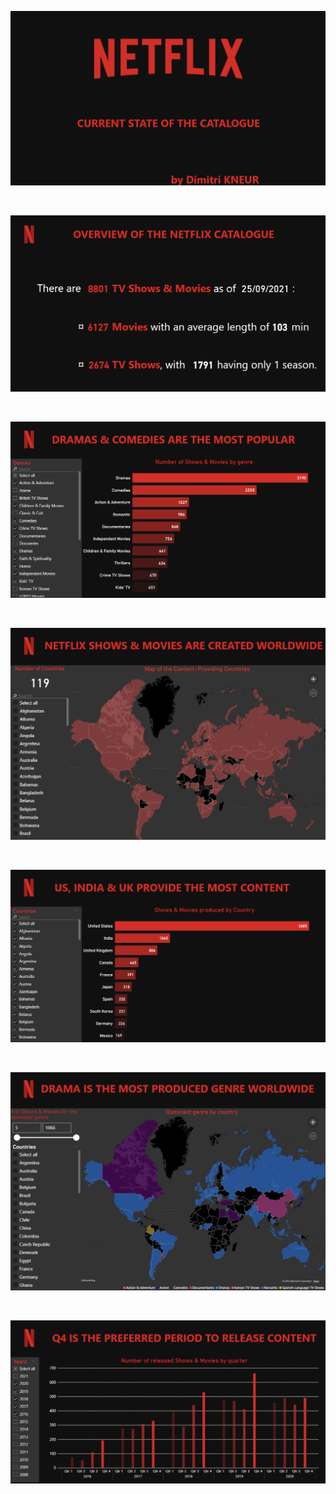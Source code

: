 ![](https://github.com/DimitriKneur/Netflix-Catalog-Analysis-PowerBI/blob/main/Dashboard_Snapshots/Pages/Netflix_dashboard_page_1.png)

<br>

![](https://github.com/DimitriKneur/Netflix-Catalog-Analysis-PowerBI/blob/main/Dashboard_Snapshots/Pages/Netflix_dashboard_page_2.png)

<br>

![](https://github.com/DimitriKneur/Netflix-Catalog-Analysis-PowerBI/blob/main/Dashboard_Snapshots/Pages/Netflix_dashboard_page_3.png)

<br>

![](https://github.com/DimitriKneur/Netflix-Catalog-Analysis-PowerBI/blob/main/Dashboard_Snapshots/Pages/Netflix_dashboard_page_4.png)

<br>

![](https://github.com/DimitriKneur/Netflix-Catalog-Analysis-PowerBI/blob/main/Dashboard_Snapshots/Pages/Netflix_dashboard_page_5.png)

<br>

![](https://github.com/DimitriKneur/Netflix-Catalog-Analysis-PowerBI/blob/main/Dashboard_Snapshots/Pages/Netflix_dashboard_page_6.png)

<br>

![](https://github.com/DimitriKneur/Netflix-Catalog-Analysis-PowerBI/blob/main/Dashboard_Snapshots/Pages/Netflix_dashboard_page_7.png)

